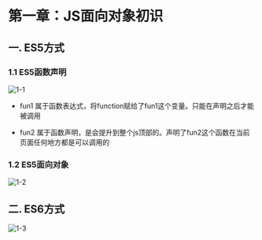 # 第一章：JS面向对象初识

## 一. ES5方式

### 1.1 ES5函数声明

![1-1](https://s2.ax1x.com/2020/01/26/1m4rqK.png)

* fun1 属于函数表达式，将function赋给了fun1这个变量。只能在声明之后才能被调用

* fun2 属于函数声明，是会提升到整个js顶部的。声明了fun2这个函数在当前页面任何地方都是可以调用的

### 1.2 ES5面向对象

![1-2](https://s2.ax1x.com/2020/01/26/1mjdRf.png)

## 二. ES6方式

![1-3](https://s2.ax1x.com/2020/01/26/1mjvQO.png)




<comment/>